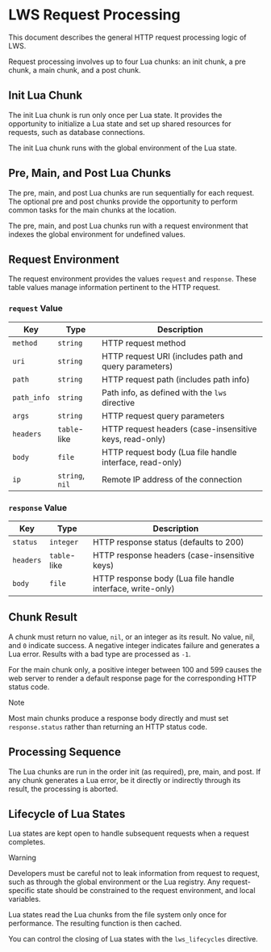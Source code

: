 # LWS Request Processing

This document describes the general HTTP request processing logic of LWS.

Request processing involves up to four Lua chunks: an init chunk, a pre chunk, a main chunk, and a
post chunk.


## Init Lua Chunk

The init Lua chunk is run only once per Lua state. It provides the opportunity to initialize a Lua
state and set up shared resources for requests, such as database connections.

The init Lua chunk runs with the global environment of the Lua state.


## Pre, Main, and Post Lua Chunks

The pre, main, and post Lua chunks are run sequentially for each request. The optional pre and post
chunks provide the opportunity to perform common tasks for the main chunks at the location.

The pre, main, and post Lua chunks run with a request environment that indexes the global
environment for undefined values.


## Request Environment

The request environment provides the values `request` and `response`. These table values
manage information pertinent to the HTTP request.

### `request` Value

| Key | Type | Description |
| --- | --- | --- |
| `method` | `string` | HTTP request method |
| `uri` | `string` | HTTP request URI (includes path and query parameters) |
| `path` | `string` | HTTP request path (includes path info) |
| `path_info` | `string` | Path info, as defined with the `lws` directive |
| `args` | `string` | HTTP request query parameters |
| `headers` | `table`-like | HTTP request headers (case-insensitive keys, read-only) |
| `body` | `file` | HTTP request body (Lua file handle interface, read-only) |
| `ip` | `string`, `nil` | Remote IP address of the connection |


### `response` Value

| Key | Type | Description |
| --- | --- | --- |
| `status` | `integer` | HTTP response status (defaults to 200) |
| `headers` | `table`-like | HTTP response headers (case-insensitive keys) |
| `body` | `file` | HTTP response body (Lua file handle interface, write-only) |


## Chunk Result

A chunk must return no value, `nil`, or an integer as its result. No value, nil, and `0` indicate
success. A negative integer indicates failure and generates a Lua error. Results with a bad type
are processed as `-1`.

For the main chunk only, a positive integer between 100 and 599 causes the web server to render a
default response page for the corresponding HTTP status code.

> [!NOTE]
> Most main chunks produce a response body directly and must set `response.status` rather than
> returning an HTTP status code.


## Processing Sequence

The Lua chunks are run in the order init (as required), pre, main, and post. If any chunk
generates a Lua error, be it directly or indirectly through its result, the processing is
aborted.


## Lifecycle of Lua States

Lua states are kept open to handle subsequent requests when a request completes.

> [!WARNING]
> Developers must be careful not to leak information from request to request, such as through the
> global environment or the Lua registry. Any request-specific state should be constrained to
> the request environment, and local variables.

Lua states read the Lua chunks from the file system only once for performance. The resulting
function is then cached.

You can control the closing of Lua states with the `lws_lifecycles` directive.
